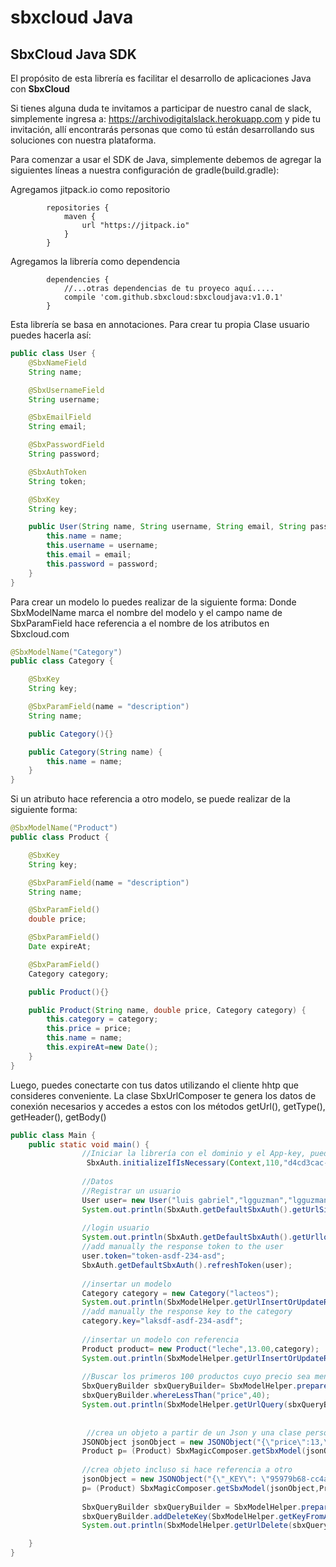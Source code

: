 # sbxcloud Java
## **SbxCloud** Java SDK



El propósito de esta librería es facilitar el desarrollo de aplicaciones Java con **SbxCloud**



Si tienes alguna duda te invitamos a participar de nuestro canal de slack, simplemente ingresa a: https://archivodigitalslack.herokuapp.com y pide tu invitación, allí encontrarás personas que como tú están desarrollando sus soluciones con nuestra plataforma.


Para comenzar a usar el SDK de Java, simplemente debemos de agregar la siguientes líneas a nuestra configuración de gradle(build.gradle):

Agregamos jitpack.io como repositorio

            repositories {
                maven {
                    url "https://jitpack.io"
                }
            }

Agregamos la librería como dependencia

            dependencies {
                //...otras dependencias de tu proyeco aquí.....
                compile 'com.github.sbxcloud:sbxcloudjava:v1.0.1'
            }

Esta librería se basa en annotaciones. Para crear tu propia Clase usuario puedes hacerla así:
```java
public class User {
    @SbxNameField
    String name;

    @SbxUsernameField
    String username;

    @SbxEmailField
    String email;

    @SbxPasswordField
    String password;

    @SbxAuthToken
    String token;

    @SbxKey
    String key;

    public User(String name, String username, String email, String password) {
        this.name = name;
        this.username = username;
        this.email = email;
        this.password = password;
    }
}
```
Para crear un modelo lo puedes realizar de la siguiente forma:
Donde SbxModelName marca el nombre del modelo  y el campo name de SbxParamField hace referencia a el nombre de los atributos en Sbxcloud.com

```java
@SbxModelName("Category")
public class Category {

    @SbxKey
    String key;

    @SbxParamField(name = "description")
    String name;

    public Category(){}

    public Category(String name) {
        this.name = name;
    }
}
```
Si un atributo hace referencia a otro modelo, se puede realizar de la siguiente forma:

```java
@SbxModelName("Product")
public class Product {

    @SbxKey
    String key;

    @SbxParamField(name = "description")
    String name;

    @SbxParamField()
    double price;

    @SbxParamField()
    Date expireAt;

    @SbxParamField()
    Category category;

    public Product(){}

    public Product(String name, double price, Category category) {
        this.category = category;
        this.price = price;
        this.name = name;
        this.expireAt=new Date();
    }
}
```


Luego, puedes conectarte con tus datos utilizando el cliente hhtp que consideres conveniente. La clase SbxUrlComposer te genera los datos de conexión necesarios y accedes a estos con los métodos getUrl(), getType(), getHeader(), getBody()

```java
public class Main {
    public static void main() {
                //Iniciar la librería con el dominio y el App-key, puede ser en tu custom Application.class
                 SbxAuth.initializeIfIsNecessary(Context,110,"d4cd3cac-043a-48ab-9d06-18aa4fd23cbd");
        
                //Datos
                //Registrar un usuario
                User user= new User("luis gabriel","lgguzman","lgguzman@sbxcloud.co","123456");
                System.out.println(SbxAuth.getDefaultSbxAuth().getUrlSigIn(user));
        
                //login usuario
                System.out.println(SbxAuth.getDefaultSbxAuth().getUrllogin(user));
                //add manually the response token to the user
                user.token="token-asdf-234-asd";
                SbxAuth.getDefaultSbxAuth().refreshToken(user);
        
                //insertar un modelo
                Category category = new Category("lacteos");
                System.out.println(SbxModelHelper.getUrlInsertOrUpdateRow(category));
                //add manually the response key to the category
                category.key="laksdf-asdf-234-asdf";
        
                //insertar un modelo con referencia
                Product product= new Product("leche",13.00,category);
                System.out.println(SbxModelHelper.getUrlInsertOrUpdateRow(product));
        
                //Buscar los primeros 100 productos cuyo precio sea menor de 40
                SbxQueryBuilder sbxQueryBuilder= SbxModelHelper.prepareQuery(Product.class,1,100);
                sbxQueryBuilder.whereLessThan("price",40);
                System.out.println(SbxModelHelper.getUrlQuery(sbxQueryBuilder));
        
        
                 //crea un objeto a partir de un Json y una clase personalizada con anotaciones
                JSONObject jsonObject = new JSONObject("{\"price\":13,\"description\":\"leche\",\"expireAt\":\"2017-02-20T20:45:36.756Z\",\"category\":\"laksdf-asdf-234-asdf\"}");
                Product p= (Product) SbxMagicComposer.getSbxModel(jsonObject,Product.class,0);
        
                //crea objeto incluso si hace referencia a otro
                jsonObject = new JSONObject("{\"_KEY\": \"95979b68-cc4a-416d-46c550380031\",\"price\":13,\"description\":\"leche\",\"expireAt\":\"2017-02-20T20:45:36.756Z\",\"category\":{\"_KEY\": \"laksdf-asdf-234-asdf\",\"description\":\"lacteos\"}}");
                p= (Product) SbxMagicComposer.getSbxModel(jsonObject,Product.class,0);
        
                SbxQueryBuilder sbxQueryBuilder = SbxModelHelper.prepareQueryToDelete(Product.class);
                sbxQueryBuilder.addDeleteKey(SbxModelHelper.getKeyFromAnnotation(p));
                System.out.println(SbxModelHelper.getUrlDelete(sbxQueryBuilder));

    }
}


```
